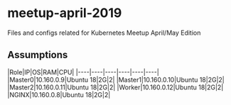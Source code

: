 # meetup-april-2019
Files and configs related for Kubernetes Meetup April/May Edition

## Assumptions
|Role|IP|OS|RAM|CPU|
|----|----|----|----|----|----|
|Master0|10.160.0.9|Ubuntu 18|2G|2|
|Master1|10.160.0.10|Ubuntu 18|2G|2|
|Master2|10.160.0.11|Ubuntu 18|2G|2|
|Worker|10.160.0.12|Ubuntu 18|2G|2|
|NGINX|10.160.0.8|Ubuntu 18|2G|2|